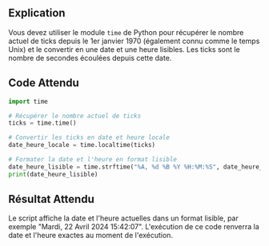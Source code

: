 ## Explication

Vous devez utiliser le module `time` de Python pour récupérer le nombre actuel de ticks depuis le 1er janvier 1970 (également connu comme le temps Unix) et le convertir en une date et une heure lisibles. Les ticks sont le nombre de secondes écoulées depuis cette date.

## Code Attendu

```python
import time

# Récupérer le nombre actuel de ticks
ticks = time.time()

# Convertir les ticks en date et heure locale
date_heure_locale = time.localtime(ticks)

# Formater la date et l'heure en format lisible
date_heure_lisible = time.strftime("%A, %d %B %Y %H:%M:%S", date_heure_locale)
print(date_heure_lisible)
```

## Résultat Attendu

Le script affiche la date et l'heure actuelles dans un format lisible, par exemple "Mardi, 22 Avril 2024 15:42:07". L'exécution de ce code renverra la date et l'heure exactes au moment de l'exécution.
